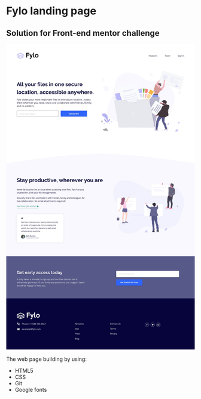 # Fylo landing page

## Solution for Front-end mentor challenge

![**The web page look like:**](./images/desktop-design.jpg)

The web page building by using:

- HTML5
- CSS
- Git
- Google fonts
